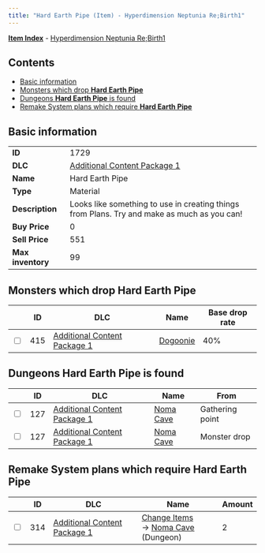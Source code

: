 ```yaml
---
title: "Hard Earth Pipe (Item) - Hyperdimension Neptunia Re;Birth1"
---
```


[**Item Index**](/neptunia/rb1/item/index.html) - [Hyperdimension Neptunia Re;Birth1](/neptunia/rb1)

## Contents

- [Basic information](#basic-information)
- [Monsters which drop **Hard Earth Pipe**](#monsters-which-drop-hard-earth-pipe)
- [Dungeons **Hard Earth Pipe** is found](#dungeons-hard-earth-pipe-is-found)
- [Remake System plans which require **Hard Earth Pipe**](#remake-system-plans-which-require-hard-earth-pipe)

## Basic information

|   |   |
| -- | -- |
| **ID** | 1729 |
| **DLC** | [Additional Content Package 1](/neptunia/rb1/dlc/10-pack1.html) |
| **Name** | Hard Earth Pipe |
| **Type** | Material |
| **Description** | Looks like something to use in creating things from Plans. Try and make as much as you can! |
| **Buy Price** | 0 |
| **Sell Price** | 551 |
| **Max inventory** | 99 |

## Monsters which drop **Hard Earth Pipe**

|    | ID | DLC | Name | Base drop rate |
| -- | -- | --- | ---- | -------------- |
| <input type="checkbox" id="rb1-monster-10-415" class="trackbox" /> | 415 | [Additional Content Package 1](/neptunia/rb1/dlc/10-pack1.html) | [Dogoonie](/neptunia/rb1/monster/10-415-dogoonie.html) | 40% |

## Dungeons **Hard Earth Pipe** is found

|    | ID | DLC | Name | From |
| -- | -- | --- | ---- | ---- |
| <input type="checkbox" id="rb1-dungeon-10-127" class="trackbox" /> | 127 | [Additional Content Package 1](/neptunia/rb1/dlc/10-pack1.html) | [Noma Cave](/neptunia/rb1/dungeon/10-127-noma-cave.html) | Gathering point |
| <input type="checkbox" id="rb1-dungeon-10-127" class="trackbox" /> | 127 | [Additional Content Package 1](/neptunia/rb1/dlc/10-pack1.html) | [Noma Cave](/neptunia/rb1/dungeon/10-127-noma-cave.html) | Monster drop |

## Remake System plans which require **Hard Earth Pipe**

|    | ID | DLC | Name | Amount |
| -- | -- | --- | ---- | ------ |
| <input type="checkbox" id="rb1-remake-10-314" class="trackbox" /> | 314 | [Additional Content Package 1](/neptunia/rb1/dlc/10-pack1.html) | [Change Items](/neptunia/rb1/remake/10-314-change-items.html)<br />→ [Noma Cave](/neptunia/rb1/dungeon/10-127-noma-cave.html) (Dungeon) | 2 |